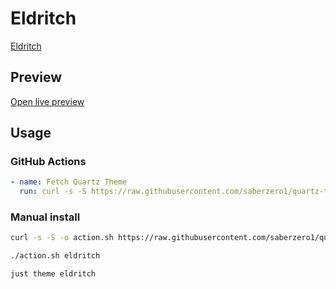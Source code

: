 # Eldritch

[Eldritch](https://github.com/eldritch-theme)

## Preview

[Open live preview](https://quartz-themes.github.io/eldritch/)

## Usage

### GitHub Actions

```yaml
- name: Fetch Quartz Theme
  run: curl -s -S https://raw.githubusercontent.com/saberzero1/quartz-themes/master/action.sh | bash -s -- eldritch
```

### Manual install

```bash
curl -s -S -o action.sh https://raw.githubusercontent.com/saberzero1/quartz-themes/master/action.sh

./action.sh eldritch
```

```bash
just theme eldritch
```

